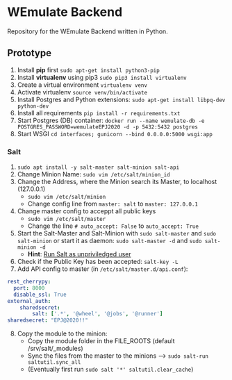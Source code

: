 # WEmulate Backend

Repository for the WEmulate Backend written in Python.

## Prototype
1. Install **pip** first `sudo apt-get install python3-pip`
2. Install **virtualenv** using pip3 `sudo pip3 install virtualenv`
3. Create a virtual environment `virtualenv venv`
4. Activate virtualenv `source venv/bin/activate`
5. Install Postgres and Python extensions: `sudo apt-get install libpq-dev python-dev`
6. Install all requirements `pip install -r requirements.txt`
7. Start Postgres (DB) container: `docker run --name wemulate-db -e POSTGRES_PASSWORD=wemulateEPJ2020 -d -p 5432:5432 postgres`
7. Start WSGI `cd interfaces; gunicorn --bind 0.0.0.0:5000 wsgi:app`

### Salt
1. `sudo apt install -y salt-master salt-minion salt-api`
2. Change Minion Name: `sudo vim /etc/salt/minion_id`
3. Change the Address, where the Minion search its Master, to localhost (127.0.0.1)
   * `sudo vim /etc/salt/minion`
   * Change config line from `master: salt` to `master: 127.0.0.1`
4. Change master config to acceppt all public keys
   * `sudo vim /etc/salt/master`
   * Change the line `# auto_accept: False` to `auto_accept: True`
5. Start the Salt-Master and Salt-Minion with `sudo salt-master` and `sudo salt-minion`
   or start it as daemon: `sudo salt-master -d` and `sudo salt-minion -d`
   * **Hint**: [Run Salt as unpriviledged user](https://docs.saltstack.com/en/master/ref/configuration/nonroot.html#configuration-non-root-user)
6. Check if the Public Key has been accepted: `salt-key -L`
7. Add API config to master (in `/etc/salt/master.d/api.conf`):
```yaml
rest_cherrypy:
  port: 8000
  disable_ssl: True
external_auth:
    sharedsecret:
        salt: ['.*', '@wheel', '@jobs', '@runner']
sharedsecret: "EPJ@2020!!"
```
8. Copy the module to the minion:
   * Copy the module folder in the FILE_ROOTS (default /srv/salt/_modules)
   * Sync the files from the master to the minions --> `sudo salt-run saltutil.sync_all`
   * (Eventually first run `sudo salt '*' saltutil.clear_cache`)